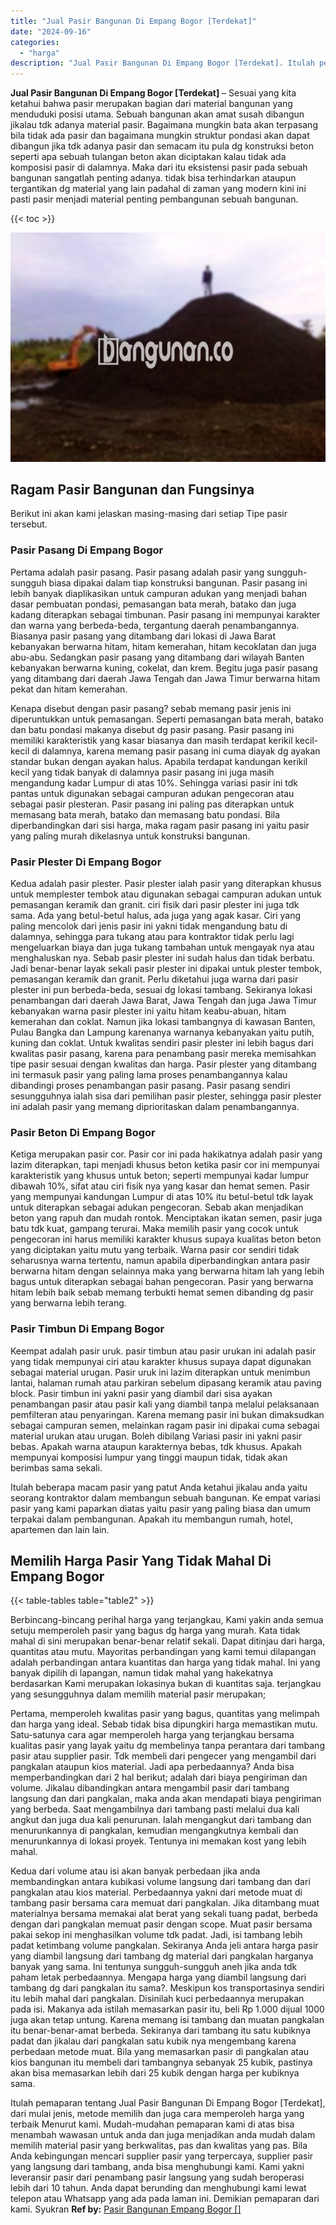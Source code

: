 ```yaml
---
title: "Jual Pasir Bangunan Di Empang Bogor [Terdekat]"
date: "2024-09-16"
categories: 
  - "harga"
description: "Jual Pasir Bangunan Di Empang Bogor [Terdekat]. Itulah pemaparan tentang Jual Pasir Bangunan Di Empang Bogor [Terdekat], dari mulai jenis, metode memilih d..."
---
```


**Jual Pasir Bangunan Di Empang Bogor \[Terdekat\]** – Sesuai yang kita ketahui bahwa pasir merupakan bagian dari material bangunan yang menduduki posisi utama. Sebuah bangunan akan amat susah dibangun jikalau tdk adanya material pasir. Bagaimana mungkin bata akan terpasang bila tidak ada pasir dan bagaimana mungkin struktur pondasi akan dapat dibangun jika tdk adanya pasir dan semacam itu pula dg konstruksi beton seperti apa sebuah tulangan beton akan diciptakan kalau tidak ada komposisi pasir di dalamnya. Maka dari itu eksistensi pasir pada sebuah bangunan sangatlah penting adanya. tidak bisa terhindarkan ataupun tergantikan dg material yang lain padahal di zaman yang modern kini ini pasti pasir menjadi material penting pembangunan sebuah bangunan.

{{< toc >}}

![Jual Pasir Bangunan Di Empang Bogor [Terdekat]](/images/jual-pasir-bangunan-68.png)

## Ragam Pasir Bangunan dan Fungsinya

Berikut ini akan kami jelaskan masing-masing dari setiap Tipe pasir tersebut.

### Pasir Pasang Di Empang Bogor

Pertama adalah pasir pasang. Pasir pasang adalah pasir yang sungguh-sungguh biasa dipakai dalam tiap konstruksi bangunan. Pasir pasang ini lebih banyak diaplikasikan untuk campuran adukan yang menjadi bahan dasar pembuatan pondasi, pemasangan bata merah, batako dan juga kadang diterapkan sebagai timbunan. Pasir pasang ini mempunyai karakter dan warna yang berbeda-beda, tergantung daerah penambangannya. Biasanya pasir pasang yang ditambang dari lokasi di Jawa Barat kebanyakan berwarna hitam, hitam kemerahan, hitam kecoklatan dan juga abu-abu. Sedangkan pasir pasang yang ditambang dari wilayah Banten kebanyakan berwarna kuning, cokelat, dan krem. Begitu juga pasir pasang yang ditambang dari daerah Jawa Tengah dan Jawa Timur berwarna hitam pekat dan hitam kemerahan.

Kenapa disebut dengan pasir pasang? sebab memang pasir jenis ini diperuntukkan untuk pemasangan. Seperti pemasangan bata merah, batako dan batu pondasi makanya disebut dg pasir pasang. Pasir pasang ini memiliki karakteristik yang kasar biasanya dan masih terdapat kerikil kecil-kecil di dalamnya, karena memang pasir pasang ini cuma diayak dg ayakan standar bukan dengan ayakan halus. Apabila terdapat kandungan kerikil kecil yang tidak banyak di dalamnya pasir pasang ini juga masih mengandung kadar Lumpur di atas 10%. Sehingga variasi pasir ini tdk pantas untuk digunakan sebagai campuran adukan pengecoran atau sebagai pasir plesteran. Pasir pasang ini paling pas diterapkan untuk memasang bata merah, batako dan memasang batu pondasi. Bila diperbandingkan dari sisi harga, maka ragam pasir pasang ini yaitu pasir yang paling murah dikelasnya untuk konstruksi bangunan.

### Pasir Plester Di Empang Bogor

Kedua adalah pasir plester. Pasir plester ialah pasir yang diterapkan khusus untuk memplester tembok atau digunakan sebagai campuran adukan untuk pemasangan keramik dan granit. ciri fisik dari pasir plester ini juga tdk sama. Ada yang betul-betul halus, ada juga yang agak kasar. Ciri yang paling mencolok dari jenis pasir ini yakni tidak mengandung batu di dalamnya, sehingga para tukang atau para kontraktor tidak perlu lagi mengeluarkan biaya dan juga tukang tambahan untuk mengayak nya atau menghaluskan nya. Sebab pasir plester ini sudah halus dan tidak berbatu. Jadi benar-benar layak sekali pasir plester ini dipakai untuk plester tembok, pemasangan keramik dan granit. Perlu diketahui juga warna dari pasir plester ini pun berbeda-beda, sesuai dg lokasi tambang. Sekiranya lokasi penambangan dari daerah Jawa Barat, Jawa Tengah dan juga Jawa Timur kebanyakan warna pasir plester ini yaitu hitam keabu-abuan, hitam kemerahan dan coklat. Namun jika lokasi tambangnya di kawasan Banten, Pulau Bangka dan Lampung karenanya warnanya kebanyakan yaitu putih, kuning dan coklat. Untuk kwalitas sendiri pasir plester ini lebih bagus dari kwalitas pasir pasang, karena para penambang pasir mereka memisahkan tipe pasir sesuai dengan kwalitas dan harga. Pasir plester yang ditambang ini termasuk pasir yang paling lama proses penambangannya kalau dibandingi proses penambangan pasir pasang. Pasir pasang sendiri sesungguhnya ialah sisa dari pemilihan pasir plester, sehingga pasir plester ini adalah pasir yang memang diprioritaskan dalam penambangannya.

### Pasir Beton Di Empang Bogor

Ketiga merupakan pasir cor. Pasir cor ini pada hakikatnya adalah pasir yang lazim diterapkan, tapi menjadi khusus beton ketika pasir cor ini mempunyai karakteristik yang khusus untuk beton; seperti mempunyai kadar lumpur dibawah 10%, sifat atau ciri fisik nya yang kasar dan hemat semen. Pasir yang mempunyai kandungan Lumpur di atas 10% itu betul-betul tdk layak untuk diterapkan sebagai adukan pengecoran. Sebab akan menjadikan beton yang rapuh dan mudah rontok. Menciptakan ikatan semen, pasir juga batu tdk kuat, gampang terurai. Maka memilih pasir yang cocok untuk pengecoran ini harus memiliki karakter khusus supaya kualitas beton beton yang diciptakan yaitu mutu yang terbaik. Warna pasir cor sendiri tidak seharusnya warna tertentu, namun apabila diperbandingkan antara pasir berwarna hitam dengan selainnya maka yang berwarna hitam lah yang lebih bagus untuk diterapkan sebagai bahan pengecoran. Pasir yang berwarna hitam lebih baik sebab memang terbukti hemat semen dibanding dg pasir yang berwarna lebih terang.

### Pasir Timbun Di Empang Bogor

Keempat adalah pasir uruk. pasir timbun atau pasir urukan ini adalah pasir yang tidak mempunyai ciri atau karakter khusus supaya dapat digunakan sebagai material urugan. Pasir uruk ini lazim diterapkan untuk menimbun lantai, halaman rumah atau parkiran sebelum dipasang keramik atau paving block. Pasir timbun ini yakni pasir yang diambil dari sisa ayakan penambangan pasir atau pasir kali yang diambil tanpa melalui pelaksanaan pemfilteran atau penyaringan. Karena memang pasir ini bukan dimaksudkan sebagai campuran semen, melainkan ragam pasir ini dipakai cuma sebagai material urukan atau urugan. Boleh dibilang Variasi pasir ini yakni pasir bebas. Apakah warna ataupun karakternya bebas, tdk khusus. Apakah mempunyai komposisi lumpur yang tinggi maupun tidak, tidak akan berimbas sama sekali.

Itulah beberapa macam pasir yang patut Anda ketahui jikalau anda yaitu seorang kontraktor dalam membangun sebuah bangunan. Ke empat variasi pasir yang kami paparkan diatas yaitu pasir yang paling biasa dan umum terpakai dalam pembangunan. Apakah itu membangun rumah, hotel, apartemen dan lain lain.

## Memilih Harga Pasir Yang Tidak Mahal Di Empang Bogor

{{< table-tables table="table2" >}}

Berbincang-bincang perihal harga yang terjangkau, Kami yakin anda semua setuju memperoleh pasir yang bagus dg harga yang murah. Kata tidak mahal di sini merupakan benar-benar relatif sekali. Dapat ditinjau dari harga, quantitas atau mutu. Mayoritas perbandingan yang kami temui dilapangan adalah perbandingan antara kuantitas dan harga yang tidak mahal. Ini yang banyak dipilih di lapangan, namun tidak mahal yang hakekatnya berdasarkan Kami merupakan lokasinya bukan di kuantitas saja. terjangkau yang sesungguhnya dalam memilih material pasir merupakan;

Pertama, memperoleh kwalitas pasir yang bagus, quantitas yang melimpah dan harga yang ideal. Sebab tidak bisa dipungkiri harga memastikan mutu. Satu-satunya cara agar memperoleh harga yang terjangkau bersama kualitas pasir yang layak yaitu dg membelinya tanpa perantara dari tambang pasir atau supplier pasir. Tdk membeli dari pengecer yang mengambil dari pangkalan ataupun kios material. Jadi apa perbedaannya? Anda bisa memperbandingkan dari 2 hal berikut; adalah dari biaya pengiriman dan volume. Jikalau dibandingkan antara mengambil pasir dari tambang langsung dan dari pangkalan, maka anda akan mendapati biaya pengiriman yang berbeda. Saat mengambilnya dari tambang pasti melalui dua kali angkut dan juga dua kali penurunan. Ialah mengangkut dari tambang dan menurunkannya di pangkalan, kemudian mengangkutnya kembali dan menurunkannya di lokasi proyek. Tentunya ini memakan kost yang lebih mahal.

Kedua dari volume atau isi akan banyak perbedaan jika anda membandingkan antara kubikasi volume langsung dari tambang dan dari pangkalan atau kios material. Perbedaannya yakni dari metode muat di tambang pasir bersama cara memuat dari pangkalan. Jika ditambang muat materialnya bersama memakai alat berat yang sekali tuang padat, berbeda dengan dari pangkalan memuat pasir dengan scope. Muat pasir bersama pakai sekop ini menghasilkan volume tdk padat. Jadi, isi tambang lebih padat ketimbang volume pangkalan. Sekiranya Anda jeli antara harga pasir yang diambil langsung dari tambang dg material dari pangkalan harganya banyak yang sama. Ini tentunya sungguh-sungguh aneh jika anda tdk paham letak perbedaannya. Mengapa harga yang diambil langsung dari tambang dg dari pangkalan itu sama?. Meskipun kos transportasinya sendiri itu lebih mahal dari pangkalan. Disinilah kuci perbedaannya merupakan pada isi. Makanya ada istilah memasarkan pasir itu, beli Rp 1.000 dijual 1000 juga akan tetap untung. Karena memang isi tambang dan muatan pangkalan itu benar-benar-amat berbeda. Sekiranya dari tambang itu satu kubiknya padat dan jikalau dari pangkalan satu kubik nya mengembang karena perbedaan metode muat. Bila yang memasarkan pasir di pangkalan atau kios bangunan itu membeli dari tambangnya sebanyak 25 kubik, pastinya akan bisa memasarkan lebih dari 25 kubik dengan harga per kubiknya sama.

Itulah pemaparan tentang Jual Pasir Bangunan Di Empang Bogor \[Terdekat\], dari mulai jenis, metode memilih dan juga cara memperoleh harga yang terbaik Menurut kami. Mudah-mudahan pemaparan kami di atas bisa menambah wawasan untuk anda dan juga menjadikan anda mudah dalam memilih material pasir yang berkwalitas, pas dan kwalitas yang pas. Bila Anda kebingungan mencari supplier pasir yang terpercaya, supplier pasir yang langsung dari tambang, anda bisa menghubungi kami. Kami yakni leveransir pasir dari penambang pasir langsung yang sudah beroperasi lebih dari 10 tahun. Anda dapat berunding dan menghubungi kami lewat telepon atau Whatsapp yang ada pada laman ini. Demikian pemaparan dari kami. Syukran
**Ref by:** [Pasir Bangunan Empang Bogor []](https://id.wikipedia.org/wiki/Pasir)
